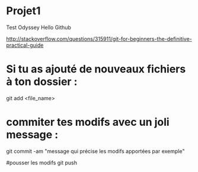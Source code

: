# Projet1
Test Odyssey Hello Github

http://stackoverflow.com/questions/315911/git-for-beginners-the-definitive-practical-guide

# Si tu as ajouté de nouveaux fichiers à ton dossier :
git add <file_name>

# commiter tes modifs avec un joli message :
git commit -am "message qui précise les modifs apportées par exemple"

#pousser les modifs
git push
